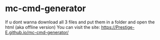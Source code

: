 # mc-cmd-generator
If u dont wanna download all 3 files and put them in a folder and open the html (aka offline version)
You can visit the site: https://Prestige-E.github.io/mc-cmd-generator/
